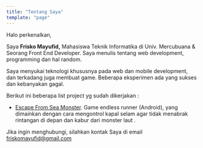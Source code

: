 ```yaml
---
title: "Tentang Saya"
template: "page"
---
```


Halo perkenalkan,

Saya <b>Frisko Mayufid,</b> Mahasiswa Teknik Informatika di Univ. Mercubuana & Seorang Front End Developer. Saya menulis tentang web development, programming dan hal random.

Saya menyukai teknologi khususnya pada web dan mobile development, dan terkadang juga membuat game. Beberapa eksperimen ada yang sukses dan kebanyakan gagal.

Berikut ini beberapa list project yg sudah dikerjakan :

<ul>
<li><a href="https://play.google.com/store/apps/details?id=com.Pokorostudio.wedus">Escape From Sea Monster</a>. Game endless runner (Android), yang dimainkan dengan cara mengontrol kapal selam agar tidak menabrak rintangan di depan dan kabur dari monster laut .</li>
</ul>

Jika ingin menghubungi, silahkan kontak Saya di email <a href="mailto:friskomayufid@gmail.com" target="_blank" rel="noopener noreferrer">friskomayufid@gmail.com</a>